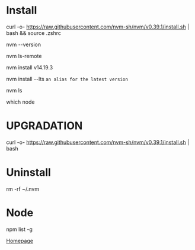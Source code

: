 # Install
curl -o- https://raw.githubusercontent.com/nvm-sh/nvm/v0.39.1/install.sh | bash && source .zshrc

nvm --version

nvm ls-remote

nvm install v14.19.3

nvm install --lts ```an alias for the latest version```

nvm ls

which node

# UPGRADATION
curl -o- https://raw.githubusercontent.com/nvm-sh/nvm/v0.39.1/install.sh | bash

# Uninstall
rm -rf ~/.nvm


# Node

npm list -g

[Homepage](./0README.md)